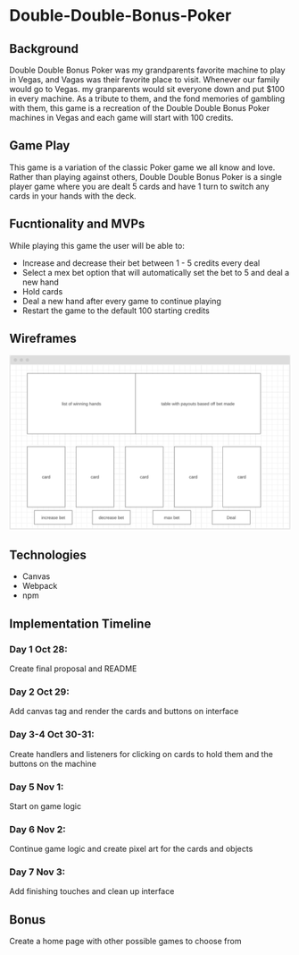 # Double-Double-Bonus-Poker

## Background 

Double Double Bonus Poker was my grandparents favorite machine to play in Vegas, and Vagas was their favorite place to visit. Whenever our family would go to Vegas. my granparents would sit everyone down and put $100 in every machine. As a tribute to them, and the fond memories of gambling with them, this game is a recreation of the Double Double Bonus Poker machines in Vegas and each game will start with 100 credits. 

## Game Play

This game is a variation of the classic Poker game we all know and love. Rather than playing against others, Double Double Bonus Poker is a single player game where you are dealt 5 cards and have 1 turn to switch any cards in your hands with the deck. 

## Fucntionality and MVPs

While playing this game the user will be able to:
 - Increase and decrease their bet between 1 - 5 credits every deal
 - Select a mex bet option that will automatically set the bet to 5 and deal a new hand
 - Hold cards 
 - Deal a new hand after every game to continue playing
 - Restart the game to the default 100 starting credits 

## Wireframes

![webframe](https://raw.githubusercontent.com/nicoletademaru/double-double-poker/main/ddbp-webframe.png)


## Technologies 
- Canvas 
- Webpack 
- npm 

## Implementation Timeline 
### Day 1 Oct 28:
Create final proposal and README

### Day 2 Oct 29:
Add canvas tag and render the cards and buttons on interface

### Day 3-4 Oct 30-31:
Create handlers and listeners for clicking on cards to hold them and the buttons on the machine

### Day 5 Nov 1: 
Start on game logic 

### Day 6 Nov 2: 
Continue game logic and create pixel art for the cards and objects

### Day 7 Nov 3: 
Add finishing touches and clean up interface

## Bonus 
Create a home page with other possible games to choose from 

